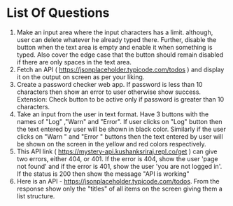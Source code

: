 # List Of Questions
1. Make an input area where the input characters has a limit. although, user can delete whatever he already typed there. Further, disable the button 
when the text area is empty and enable it when something is typed. Also cover the edge case that the button should remain disabled if there are only spaces in the text area.
2. Fetch an API ( https://jsonplaceholder.typicode.com/todos ) and display it on the output on screen as per your liking.
3. Create a password checker web app. If password is less than 10 characters then show an error to user otherwise show success. Extension: Check button to be active only if password is greater than 10 characters.
4. Take an input from the user in text format. Have 3 buttons with the names of "Log" ,"Warn" and "Error". If user clicks on "Log" button then the text entered by user will be shown in black color. Similarly if the user clicks on "Warn " and "Error " buttons then the text entered by user will be shown on the screen in the yellow and red colors respectively.
5. This API link ( https://mystery-api.kushanksriraj.repl.co/get ) can give two errors, either 404, or 401. If the error is 404, show the user 'page not found' and if the error is 401, show the user 'you are not logged in'. If the status is 200 then show the message "API is working"
6. Here is an API - https://jsonplaceholder.typicode.com/todos. From the response show only the "titles" of all items on the screen giving them a list structure. 